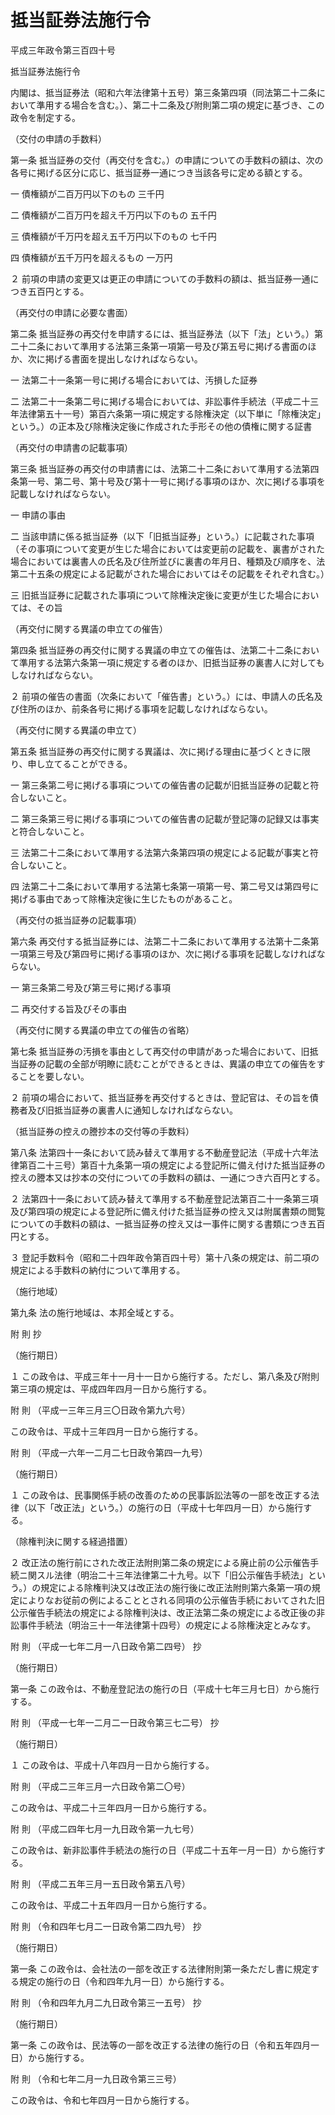 # 抵当証券法施行令

平成三年政令第三百四十号

抵当証券法施行令

内閣は、抵当証券法（昭和六年法律第十五号）第三条第四項（同法第二十二条において準用する場合を含む。）、第二十二条及び附則第二項の規定に基づき、この政令を制定する。

（交付の申請の手数料）

第一条 抵当証券の交付（再交付を含む。）の申請についての手数料の額は、次の各号に掲げる区分に応じ、抵当証券一通につき当該各号に定める額とする。

一 債権額が二百万円以下のもの 三千円

二 債権額が二百万円を超え千万円以下のもの 五千円

三 債権額が千万円を超え五千万円以下のもの 七千円

四 債権額が五千万円を超えるもの 一万円

２ 前項の申請の変更又は更正の申請についての手数料の額は、抵当証券一通につき五百円とする。

（再交付の申請に必要な書面）

第二条 抵当証券の再交付を申請するには、抵当証券法（以下「法」という。）第二十二条において準用する法第三条第一項第一号及び第五号に掲げる書面のほか、次に掲げる書面を提出しなければならない。

一 法第二十一条第一号に掲げる場合においては、汚損した証券

二 法第二十一条第二号に掲げる場合においては、非訟事件手続法（平成二十三年法律第五十一号）第百六条第一項に規定する除権決定（以下単に「除権決定」という。）の正本及び除権決定後に作成された手形その他の債権に関する証書

（再交付の申請書の記載事項）

第三条 抵当証券の再交付の申請書には、法第二十二条において準用する法第四条第一号、第二号、第十号及び第十一号に掲げる事項のほか、次に掲げる事項を記載しなければならない。

一 申請の事由

二 当該申請に係る抵当証券（以下「旧抵当証券」という。）に記載された事項（その事項について変更が生じた場合においては変更前の記載を、裏書がされた場合においては裏書人の氏名及び住所並びに裏書の年月日、種類及び順序を、法第二十五条の規定による記載がされた場合においてはその記載をそれぞれ含む。）

三 旧抵当証券に記載された事項について除権決定後に変更が生じた場合においては、その旨

（再交付に関する異議の申立ての催告）

第四条 抵当証券の再交付に関する異議の申立ての催告は、法第二十二条において準用する法第六条第一項に規定する者のほか、旧抵当証券の裏書人に対してもしなければならない。

２ 前項の催告の書面（次条において「催告書」という。）には、申請人の氏名及び住所のほか、前条各号に掲げる事項を記載しなければならない。

（再交付に関する異議の申立て）

第五条 抵当証券の再交付に関する異議は、次に掲げる理由に基づくときに限り、申し立てることができる。

一 第三条第二号に掲げる事項についての催告書の記載が旧抵当証券の記載と符合しないこと。

二 第三条第三号に掲げる事項についての催告書の記載が登記簿の記録又は事実と符合しないこと。

三 法第二十二条において準用する法第六条第四項の規定による記載が事実と符合しないこと。

四 法第二十二条において準用する法第七条第一項第一号、第二号又は第四号に掲げる事由であって除権決定後に生じたものがあること。

（再交付の抵当証券の記載事項）

第六条 再交付する抵当証券には、法第二十二条において準用する法第十二条第一項第三号及び第四号に掲げる事項のほか、次に掲げる事項を記載しなければならない。

一 第三条第二号及び第三号に掲げる事項

二 再交付する旨及びその事由

（再交付に関する異議の申立ての催告の省略）

第七条 抵当証券の汚損を事由として再交付の申請があった場合において、旧抵当証券の記載の全部が明瞭に読むことができるときは、異議の申立ての催告をすることを要しない。

２ 前項の場合において、抵当証券を再交付するときは、登記官は、その旨を債務者及び旧抵当証券の裏書人に通知しなければならない。

（抵当証券の控えの謄抄本の交付等の手数料）

第八条 法第四十一条において読み替えて準用する不動産登記法（平成十六年法律第百二十三号）第百十九条第一項の規定による登記所に備え付けた抵当証券の控えの謄本又は抄本の交付についての手数料の額は、一通につき六百円とする。

２ 法第四十一条において読み替えて準用する不動産登記法第百二十一条第三項及び第四項の規定による登記所に備え付けた抵当証券の控え又は附属書類の閲覧についての手数料の額は、一抵当証券の控え又は一事件に関する書類につき五百円とする。

３ 登記手数料令（昭和二十四年政令第百四十号）第十八条の規定は、前二項の規定による手数料の納付について準用する。

（施行地域）

第九条 法の施行地域は、本邦全域とする。

附 則 抄

（施行期日）

１ この政令は、平成三年十一月十一日から施行する。ただし、第八条及び附則第三項の規定は、平成四年四月一日から施行する。

附 則 （平成一三年三月三〇日政令第九六号）

この政令は、平成十三年四月一日から施行する。

附 則 （平成一六年一二月二七日政令第四一九号）

（施行期日）

１ この政令は、民事関係手続の改善のための民事訴訟法等の一部を改正する法律（以下「改正法」という。）の施行の日（平成十七年四月一日）から施行する。

（除権判決に関する経過措置）

２ 改正法の施行前にされた改正法附則第二条の規定による廃止前の公示催告手続ニ関スル法律（明治二十三年法律第二十九号。以下「旧公示催告手続法」という。）の規定による除権判決又は改正法の施行後に改正法附則第六条第一項の規定によりなお従前の例によることとされる同項の公示催告手続においてされた旧公示催告手続法の規定による除権判決は、改正法第二条の規定による改正後の非訟事件手続法（明治三十一年法律第十四号）の規定による除権決定とみなす。

附 則 （平成一七年二月一八日政令第二四号） 抄

（施行期日）

第一条 この政令は、不動産登記法の施行の日（平成十七年三月七日）から施行する。

附 則 （平成一七年一二月二一日政令第三七二号） 抄

（施行期日）

１ この政令は、平成十八年四月一日から施行する。

附 則 （平成二三年三月一六日政令第二〇号）

この政令は、平成二十三年四月一日から施行する。

附 則 （平成二四年七月一九日政令第一九七号）

この政令は、新非訟事件手続法の施行の日（平成二十五年一月一日）から施行する。

附 則 （平成二五年三月一五日政令第五八号）

この政令は、平成二十五年四月一日から施行する。

附 則 （令和四年七月二一日政令第二四九号） 抄

（施行期日）

第一条 この政令は、会社法の一部を改正する法律附則第一条ただし書に規定する規定の施行の日（令和四年九月一日）から施行する。

附 則 （令和四年九月二九日政令第三一五号） 抄

（施行期日）

第一条 この政令は、民法等の一部を改正する法律の施行の日（令和五年四月一日）から施行する。

附 則 （令和七年二月一九日政令第三三号）

この政令は、令和七年四月一日から施行する。
